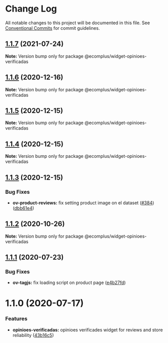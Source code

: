 # Change Log

All notable changes to this project will be documented in this file.
See [Conventional Commits](https://conventionalcommits.org) for commit guidelines.

## [1.1.7](https://github.com/ecomplus/storefront/compare/@ecomplus/widget-opinioes-verificadas@1.1.6...@ecomplus/widget-opinioes-verificadas@1.1.7) (2021-07-24)

**Note:** Version bump only for package @ecomplus/widget-opinioes-verificadas






## [1.1.6](https://github.com/ecomplus/storefront/compare/@ecomplus/widget-opinioes-verificadas@1.1.5...@ecomplus/widget-opinioes-verificadas@1.1.6) (2020-12-16)

**Note:** Version bump only for package @ecomplus/widget-opinioes-verificadas





## [1.1.5](https://github.com/ecomplus/storefront/compare/@ecomplus/widget-opinioes-verificadas@1.1.4...@ecomplus/widget-opinioes-verificadas@1.1.5) (2020-12-15)

**Note:** Version bump only for package @ecomplus/widget-opinioes-verificadas





## [1.1.4](https://github.com/ecomplus/storefront/compare/@ecomplus/widget-opinioes-verificadas@1.1.3...@ecomplus/widget-opinioes-verificadas@1.1.4) (2020-12-15)

**Note:** Version bump only for package @ecomplus/widget-opinioes-verificadas





## [1.1.3](https://github.com/ecomplus/storefront/compare/@ecomplus/widget-opinioes-verificadas@1.1.2...@ecomplus/widget-opinioes-verificadas@1.1.3) (2020-12-15)


### Bug Fixes

* **ov-product-reviews:** fix setting product image on el dataset ([#384](https://github.com/ecomplus/storefront/issues/384)) ([dbb61e4](https://github.com/ecomplus/storefront/commit/dbb61e43009a70325584d19853515d5b87f68af3))





## [1.1.2](https://github.com/ecomplus/storefront/compare/@ecomplus/widget-opinioes-verificadas@1.1.1...@ecomplus/widget-opinioes-verificadas@1.1.2) (2020-10-26)

**Note:** Version bump only for package @ecomplus/widget-opinioes-verificadas





## [1.1.1](https://github.com/ecomplus/storefront/compare/@ecomplus/widget-opinioes-verificadas@1.1.0...@ecomplus/widget-opinioes-verificadas@1.1.1) (2020-07-23)


### Bug Fixes

* **ov-tagjs:** fix loading script on product page ([e4b27fd](https://github.com/ecomplus/storefront/commit/e4b27fdc61fa5f667df534630975bd2337668c67))





# 1.1.0 (2020-07-17)


### Features

* **opinioes-verificadas:** opinioes verificades widget for reviews and store reliability ([43b16c5](https://github.com/ecomplus/storefront/commit/43b16c535bf9490c919b283d598e38781f489b58))
